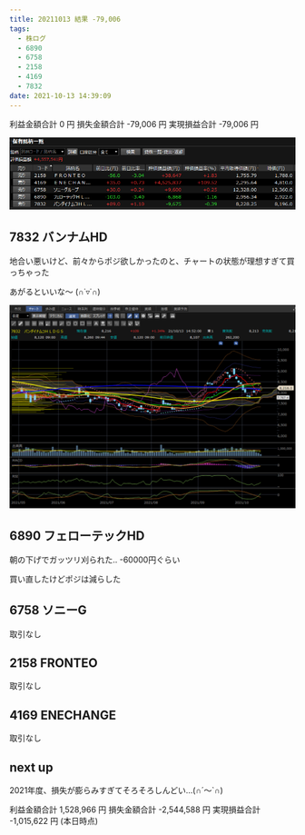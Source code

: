 ```yaml
---
title: 20211013 結果 -79,006
tags:
  - 株ログ
  - 6890
  - 6758
  - 2158
  - 4169
  - 7832
date: 2021-10-13 14:39:09
---
```


利益金額合計 0 円
損失金額合計 -79,006 円
実現損益合計 -79,006 円

![i](/kab/img/20211013000.png)

## 7832 バンナムHD

地合い悪いけど、前々からポジ欲しかったのと、チャートの状態が理想すぎて買っちゃった

あがるといいな～ (∩˙▿˙∩)

![i](/kab/img/20211013001.png)

## 6890 フェローテックHD

朝の下げでガッツリ刈られた.. -60000円ぐらい

買い直したけどポジは減らした

## 6758 ソニーG

取引なし

## 2158 FRONTEO

取引なし

## 4169 ENECHANGE

取引なし

## next up

2021年度、損失が膨らみすぎてそろそろしんどい...(∩´～`∩)

利益金額合計 1,528,966 円
損失金額合計 -2,544,588 円
実現損益合計 -1,015,622 円
(本日時点)
